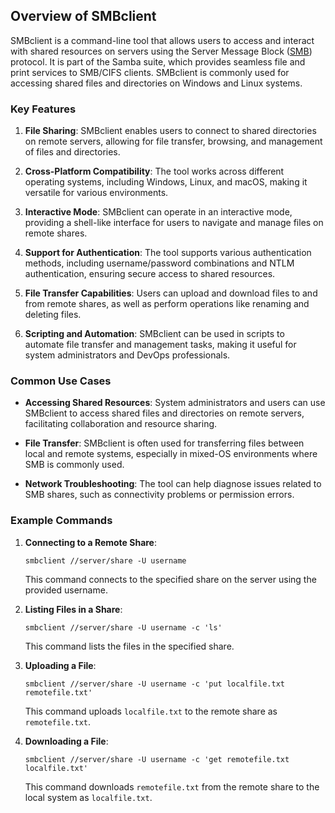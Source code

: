 ## Overview of SMBclient

SMBclient is a command-line tool that allows users to access and interact with shared resources on servers using the Server Message Block ([SMB](../Hacking%20Concepts/SMB.md)) protocol. It is part of the Samba suite, which provides seamless file and print services to SMB/CIFS clients. SMBclient is commonly used for accessing shared files and directories on Windows and Linux systems.

### Key Features

1. **File Sharing**: SMBclient enables users to connect to shared directories on remote servers, allowing for file transfer, browsing, and management of files and directories.

2. **Cross-Platform Compatibility**: The tool works across different operating systems, including Windows, Linux, and macOS, making it versatile for various environments.

3. **Interactive Mode**: SMBclient can operate in an interactive mode, providing a shell-like interface for users to navigate and manage files on remote shares.

4. **Support for Authentication**: The tool supports various authentication methods, including username/password combinations and NTLM authentication, ensuring secure access to shared resources.

5. **File Transfer Capabilities**: Users can upload and download files to and from remote shares, as well as perform operations like renaming and deleting files.

6. **Scripting and Automation**: SMBclient can be used in scripts to automate file transfer and management tasks, making it useful for system administrators and DevOps professionals.

### Common Use Cases

- **Accessing Shared Resources**: System administrators and users can use SMBclient to access shared files and directories on remote servers, facilitating collaboration and resource sharing.

- **File Transfer**: SMBclient is often used for transferring files between local and remote systems, especially in mixed-OS environments where SMB is commonly used.

- **Network Troubleshooting**: The tool can help diagnose issues related to SMB shares, such as connectivity problems or permission errors.

### Example Commands

1. **Connecting to a Remote Share**:
   ```
   smbclient //server/share -U username
   ```
   This command connects to the specified share on the server using the provided username.

2. **Listing Files in a Share**:
   ```
   smbclient //server/share -U username -c 'ls'
   ```
   This command lists the files in the specified share.

3. **Uploading a File**:
   ```
   smbclient //server/share -U username -c 'put localfile.txt remotefile.txt'
   ```
   This command uploads `localfile.txt` to the remote share as `remotefile.txt`.

4. **Downloading a File**:
   ```
   smbclient //server/share -U username -c 'get remotefile.txt localfile.txt'
   ```

   This command downloads `remotefile.txt` from the remote share to the local system as `localfile.txt`.
